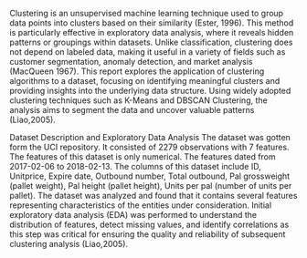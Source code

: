 Clustering is an unsupervised machine learning technique used to group data points into clusters based on their similarity (Ester, 1996). This method is particularly effective in exploratory data analysis, where it reveals hidden patterns or groupings within datasets. Unlike classification, clustering does not depend on labeled data, making it useful in a variety of fields such as customer segmentation, anomaly detection, and market analysis (MacQueen 1967).
This report explores the application of clustering algorithms to a dataset, focusing on identifying meaningful clusters and providing insights into the underlying data structure. Using widely adopted clustering techniques such as K-Means and DBSCAN Clustering, the analysis aims to segment the data and uncover valuable patterns (Liao,2005).

Dataset Description and Exploratory Data Analysis
The dataset was gotten form the UCI repository. It consisted of 2279 observations with 7 features. The features of this dataset is only numerical. The features dated from 2017-02-06 to 2018-02-13. The columns of this dataset include ID, Unitprice, Expire date, Outbound number, Total outbound, Pal grossweight (pallet weight), Pal height (pallet height), Units per pal (number of units per pallet).
The dataset was analyzed and found that it contains several features representing characteristics of the entities under consideration. Initial exploratory data analysis (EDA) was performed to understand the distribution of features, detect missing values, and identify correlations as this step was critical for ensuring the quality and reliability of subsequent clustering analysis (Liao,2005).
